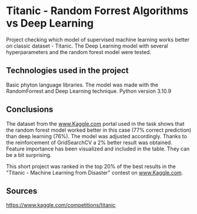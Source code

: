# Titanic - Random Forrest Algorithms vs Deep Learning
Project checking which model of supervised machine learning works better on classic
dataset - Titanic. The Deep Learning model with several hyperparameters and the random forest model were tested.

## Technologies used in the project
Basic phyton language libraries. The model was made with the RandomForrest and Deep Learning technique. Python version 3.10.9

## Conclusions
The dataset from the www.Kaggle.com portal used in the task shows that the random forest model worked better in this case
(77% correct prediction) than deep learning (76%). The model was adjusted accordingly. Thanks to the reinforcement of GridSearchCV
a 2% better result was obtained. Feature importance has been visualized and included in the table. They can be a bit surprising.

This short project was ranked in the top 20% of the best results in the "Titanic - Machine Learning from Disaster" contest on www.Kaggle.com.

## Sources
https://www.kaggle.com/competitions/titanic
